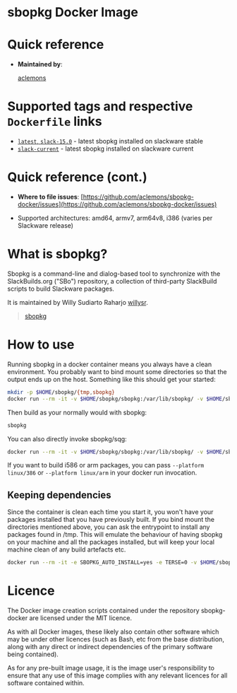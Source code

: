 # sbopkg Docker Image

# Quick reference

- **Maintained by**:

  [aclemons](https://github.com/aclemons)

# Supported tags and respective `Dockerfile` links

- [`latest`, `slack-15.0`](https://github.com/aclemons/sbopkg-docker/blob/master/15.0/Dockerfile) - latest sbopkg installed on slackware stable
- [`slack-current`](https://github.com/aclemons/sbopkg-docker/blob/master/current/Dockerfile) - latest sbopkg installed on slackware current

# Quick reference (cont.)

- **Where to file issues**:
  [https://github.com/aclemons/sbopkg-docker/issues](https://github.com/aclemons/sbopkg-docker/issues)

- Supported architectures:
  amd64, armv7, arm64v8, i386 (varies per Slackware release)

# What is sbopkg?

Sbopkg is a command-line and dialog-based tool to synchronize with the SlackBuilds.org ("SBo") repository, a collection of third-party SlackBuild scripts to build Slackware packages.

It is maintained by Willy Sudiarto Raharjo [willysr](https://github.com/willysr).

> [sbopkg](https://github.com/sbopkg/sbopkg)

# How to use

Running sbopkg in a docker container means you always have a clean environment. You probably want to bind mount some directories so that the output ends up on the host. Something like this should get your started:

```sh
mkdir -p $HOME/sbopkg/{tmp,sbopkg}
docker run --rm -it -v $HOME/sbopkg/sbopkg:/var/lib/sbopkg/ -v $HOME/sbopkg/tmp:/tmp aclemons/sbopkg
```

Then build as your normally would with sbopkg:

```sh
sbopkg
```

You can also directly invoke sbopkg/sqg:

```sh
docker run --rm -it -v $HOME/sbopkg/sbopkg:/var/lib/sbopkg/ -v $HOME/sbopkg/tmp:/tmp aclemons/sbopkg sbopkg -r
```

If you want to build i586 or arm packages, you can pass `--platform linux/386` or `--platform linux/arm` in your docker run invocation.

## Keeping dependencies

Since the container is clean each time you start it, you won't have your packages installed that you have previously built. If you bind mount the directories mentioned above, you can ask the entrypoint to install any packages found in /tmp. This will emulate the behaviour of having sbopkg on your machine and all the packages installed, but will keep your local machine clean of any build artefacts etc.

```sh
docker run --rm -it -e SBOPKG_AUTO_INSTALL=yes -e TERSE=0 -v $HOME/sbopkg/sbopkg:/var/lib/sbopkg/ -v $HOME/sbopkg/tmp:/tmp aclemons/sbopkg sbopkg -k -B -i some-package
```

# Licence

The Docker image creation scripts contained under the repository sbopkg-docker are licensed under the MIT licence.

As with all Docker images, these likely also contain other software which may be under other licences (such as Bash, etc from the base distribution, along with any direct or indirect dependencies of the primary software being contained).

As for any pre-built image usage, it is the image user's responsibility to ensure that any use of this image complies with any relevant licences for all software contained within.

